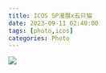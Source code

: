 ```yaml
---
title: ICOS SP漫展x五只猫
date: 2023-09-11 02:40:00
tags: [photo,icos]
categories: Photo
---
```

<img src="https://sadness96.github.io/images/blog/photo-ICOSSP/icossplogo.jpg"/>

<!-- more -->
<ul class="grid effect-1" id="grid">

</ul>

<link rel="stylesheet" type="text/css" href="/blog/lib/masonry/default.css" />
<link rel="stylesheet" type="text/css" href="/blog/lib/masonry/component.css" />
<script src="https://code.jquery.com/jquery-3.6.0.min.js"></script>
<script src="/blog/lib/masonry/modernizr.custom.js"></script>
<script src="/blog/lib/masonry/masonry.pkgd.min.js"></script>
<script src="/blog/lib/masonry/imagesloaded.pkgd.min.js"></script>
<script src="/blog/lib/masonry/classie.js"></script>
<script src="/blog/lib/masonry/AnimOnScroll.js"></script>
<script src="/blog/lib/masonry/ImgPreview.js"></script>

<script>
    var vOssPath = 'https://sadness.oss-cn-beijing.aliyuncs.com/';
    var vOssProcess = '?x-oss-process=image/resize,m_lfit,w_348';
    var vPhotos = [
        'images/photo-ICOSSP/554A8010.jpg',
        'images/photo-ICOSSP/554A8026.jpg',
        'images/photo-ICOSSP/554A8027.JPG',
        'images/photo-ICOSSP/554A8036.JPG',
		'images/photo-ICOSSP/554A8043.jpg',
        'images/photo-ICOSSP/554A8061.jpg',
		'images/photo-ICOSSP/554A8065.JPG',
        'images/photo-ICOSSP/554A8066.JPG',
		'images/photo-ICOSSP/554A8069.JPG',
        'images/photo-ICOSSP/554A8075.jpg',
		'images/photo-ICOSSP/554A8077.jpg',
        'images/photo-ICOSSP/554A8087.JPG',
		'images/photo-ICOSSP/554A8099.jpg',
        'images/photo-ICOSSP/554A8106.JPG',
		'images/photo-ICOSSP/554A8108.jpg',
        'images/photo-ICOSSP/554A8115.JPG',
		'images/photo-ICOSSP/554A8119.JPG',
        'images/photo-ICOSSP/554A8128.JPG',
		'images/photo-ICOSSP/554A8129.JPG',
        'images/photo-ICOSSP/554A8132.jpg',
		'images/photo-ICOSSP/554A8140.JPG',
        'images/photo-ICOSSP/554A8144.JPG',
		'images/photo-ICOSSP/554A8146.jpg',
        'images/photo-ICOSSP/554A8149.jpg',
		'images/photo-ICOSSP/554A8153.jpg',
        'images/photo-ICOSSP/554A8161.jpg',
		'images/photo-ICOSSP/554A8165.jpg',
        'images/photo-ICOSSP/554A8167.jpg',
		'images/photo-ICOSSP/554A8177.JPG',
        'images/photo-ICOSSP/554A8184.JPG',
		'images/photo-ICOSSP/554A8190.JPG',
        'images/photo-ICOSSP/554A8193.jpg',
		'images/photo-ICOSSP/554A8198.jpg',
        'images/photo-ICOSSP/554A8210.JPG',
		'images/photo-ICOSSP/554A8216.jpg',
        'images/photo-ICOSSP/554A8219.jpg',
		'images/photo-ICOSSP/554A8230.jpg',
        'images/photo-ICOSSP/554A8232.jpg',
		'images/photo-ICOSSP/554A8237.jpg',
        'images/photo-ICOSSP/554A8244.jpg',
		'images/photo-ICOSSP/554A8248.jpg',
        'images/photo-ICOSSP/554A8260.jpg',
		'images/photo-ICOSSP/554A8263.jpg',
        'images/photo-ICOSSP/554A8268.jpg',
		'images/photo-ICOSSP/554A8271.jpg',
        'images/photo-ICOSSP/554A8274.JPG',
		'images/photo-ICOSSP/554A8275.jpg',
        'images/photo-ICOSSP/554A8299.jpg',
		'images/photo-ICOSSP/554A8304.jpg',
        'images/photo-ICOSSP/554A8306.jpg'
    ];
    vPhotos.forEach(element => {
        $("#grid").append('<li><img class="photo" src="' + vOssPath + element + vOssProcess + '" alt="' + vOssPath + element + '" style="cursor: pointer;"></li>');
    });

    new AnimOnScroll(document.getElementById('grid'), {
        minDuration : 0.4,
        maxDuration : 0.7,
        viewportFactor : 0.2
    });

    $(function(){  
        $(".photo").click(function(){  
            imgShow("#outerdiv", "#innerdiv", "#bigimg", $(this));
        });  
    });  
</script>